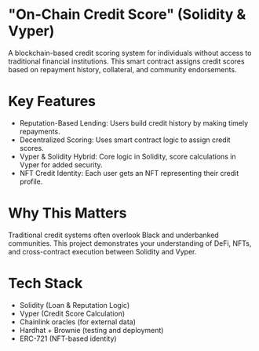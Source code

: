 # "On-Chain Credit Score" (Solidity & Vyper)
A blockchain-based credit scoring system for individuals without access to traditional financial institutions. This smart contract assigns credit scores based on repayment history, collateral, and community endorsements.

# Key Features
- Reputation-Based Lending: Users build credit history by making timely repayments.
- Decentralized Scoring: Uses smart contract logic to assign credit scores.
- Vyper & Solidity Hybrid: Core logic in Solidity, score calculations in Vyper for added security.
- NFT Credit Identity: Each user gets an NFT representing their credit profile.

# Why This Matters
Traditional credit systems often overlook Black and underbanked communities. This project demonstrates your understanding of DeFi, NFTs, and cross-contract execution between Solidity and Vyper.

# Tech Stack
- Solidity (Loan & Reputation Logic)
- Vyper (Credit Score Calculation)
- Chainlink oracles (for external data)
- Hardhat + Brownie (testing and deployment)
- ERC-721 (NFT-based identity)
